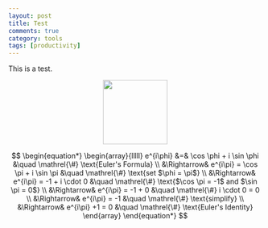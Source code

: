```yaml
---
layout: post
title: Test 
comments: true
category: tools
tags: [productivity]
---
```


<script src="https://cdn.mathjax.org/mathjax/latest/MathJax.js?config=TeX-AMS-MML_HTMLorMML" type="text/javascript"></script>


This is a test.

<img src="{{site.url}}/images/taylor_series_approximation.png" style="display: block; margin: auto;" width="128;" height="128;" />

$$
\begin{equation*}
\begin{array}{lllll}
e^{i\phi}
&=&                   \cos \phi + i \sin \phi                    &\quad  \mathrel{\#} \text{Euler's Formula}                            \\
&\Rightarrow&  e^{i\pi} = \cos \pi + i \sin \pi          &\quad  \mathrel{\#} \text{set $\phi = \pi$}                              \\
&\Rightarrow&  e^{i\pi} = -1 + i \cdot 0                  &\quad  \mathrel{\#} \text{$\cos \pi = -1$ and $\sin \pi = 0$}  \\
&\Rightarrow&  e^{i\pi} = -1 + 0                            &\quad  \mathrel{\#} i \cdot 0 = 0                                            \\
&\Rightarrow&  e^{i\pi} = -1                                  &\quad  \mathrel{\#} \text{simplify}                                          \\
&\Rightarrow&  e^{i\pi} +1 = 0                              &\quad  \mathrel{\#} \text{Euler's Identity} 
\end{array}
\end{equation*}
$$


